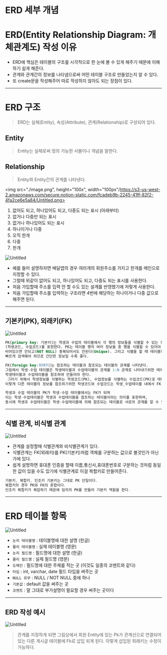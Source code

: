 # ERD 세부 개념

# ERD(Entity Relationship Diagram: 개체관계도) 작성 이유

- ERD에 핵심은 테이블의 구조를 시각적으로 한 눈에 볼 수 있게 해주기 때문에 이해하기 쉽게 해준다.
- 관계와 관계간의 정보를 나타냄으로써 어떤 테이블 구조로 만들었는지 알 수 있다.
- 또 create문을 작성해주어 따로 작성하지 않아도 되는 장점이 있다.

---

# ERD 구조

> ERD는 실체(Entity), 속성(Attribute), 관계(Relationship)로 구성되어 있다.
> 

## Entity

> Entity는 실체로써 정의 가능한 사물이나 개념을 말한다.
> 

## Relationship

> Entity와 Entity간의 관계를 나타낸다.
> 

<img src="./image.png", height="100x", width="100px"/https://s3-us-west-2.amazonaws.com/secure.notion-static.com/fcadeb9b-2245-41ff-82f2-4fa2ce6e5a84/Untitled.png>

1. 없어도 되고, 하나있어도 되고, 다중도 되는 표시 (아래부터)
2. 없거나 다중만 되는 표시
3. 없거나 하나있어도 되는 표시
4. 하나이거나 다중
5. 오직 한개
6. 다중
7. 한개

![Untitled](https://s3-us-west-2.amazonaws.com/secure.notion-static.com/06d9f6eb-eed6-4c5d-b6fe-4b5b01cedd87/Untitled.png)

- 예를 들어 설명하자면 배달앱의 경우 여러개의 회원주소를 가지고 한개를 메인으로 지정할 수 있다.
- 그럴때 위같이 없어도 되고, 하나있어도 되고, 다중도 되는 표시를 사용한다.
- 처음 가입할때 주소를 입력 안 할 수도 있는 설계를 반영했기에 저렇게 사용한다.
- 처음 가입할때 주소를 입력하는 구조라면 4번에 해당하는 하나이거나 다중 값으로 해주면 된다.

---

## ****기본키(PK), 외래키(FK)****

![Untitled](https://s3-us-west-2.amazonaws.com/secure.notion-static.com/8b7e764f-a5d4-4cc0-847e-6fa8b4416a14/Untitled.png)

```sql
PK(primary key: 기본키)는 학생과 수업의 테이블에서 각 행의 정보들을 식별할 수 있는 정보
(학생코드, 수업코드)를 표현한다. PK는 테이블 행의 여러 정보들 중 행을 식별할 수 있어야 하기 때문에 
비어있으면 안되고(NOT NULL) 중복되어서도 안된다(Unique). 그리고 식별을 할 때 테이블의 정보를 최대한 
빠르게 검색해야 하므로 간단한 정보일 수록 좋다.
```

```sql
FK(foreign key:외래키)는 참조하는 테이블과 참조되는 테이블의 관계를 나타낸다.
그림에서 학생-수업 테이블은 학생테이블과 수업테이블의 관계를 1:N 관계로 나타내기위한 테이블이므로 
학생테이블과 수업테이블을 참조하여 만들어야 한다. 
 그러기 위해서 학생정보를 식별하는 학생코드(PK), 수업정보를 식별하는 수업코드(PK)로 테이블이 구성되며
이렇게 다른 테이블의 정보를 참조하기위한 학생코드와 수업코드는 학생_수업테이블 내에서 FK(외래키)가 된다.
```

```sql
학생과 수업 테이블의 PK가 학생-수업 테이블에서는 FK가 되며
이는 학생-수업테이블은 학생과 수업테이블을 참조하는 테이블이라는 의미를 표현하며,
동시에 학생과 수업테이블은 학생-수업테이블에 의해 참조되는 테이블로 서로의 관계를 알 수 있게 된다.
```

---

## 식별 관계, 비식별 관계

![Untitled](https://s3-us-west-2.amazonaws.com/secure.notion-static.com/93b84391-bb90-489f-95cf-cd7db2c5610f/Untitled.png)

- 관계를 설정할때 식별관계와 비식별관계가 있다.
- 식별관계는 FK(외래키)를 PK(기본키)처럼 객체를 구분하는 값으로 볼것인가 아닌가에 있다.
- 쉽게 설명하면 휴대폰 인증을 할때 이름,통신사,휴대폰번호로 구분하는 것처럼 동일한 값이 있을 수도 있기에 식별관계로 이걸 복합키로 만들어준다.

```java
기본키, 복합키, 인조키 기본키는 그대로 PK 단일이다.
복합키의 경우 PK와 FK의 혼합이다.
인조키 복합키가 복잡하기 때문에 임의의 PK를 만들어 기본키 역할을 한다.
```

---

# ERD 테이블 항목

![Untitled](https://s3-us-west-2.amazonaws.com/secure.notion-static.com/c6ae128a-f571-488a-8455-30d0a3631f5f/Untitled.png)

- `논리 테이블명` : 테이블명에 대한 설명 (한글)
- `물리 테이블명` : 실제 테이블명 (영문)
- `논리 필드명` : 필드명에 대한 설명 (한글)
- `물리 필드명` : 실제 필드명 (영문)
- `도메인` : 필드명에 대한 주제를 적는 곳 (이것도 일종의 코멘트와 같다)
- `타입` : int, varchar, date 필드 타입을 써주는 곳
- `NULL 유무` : NULL / NOT NULL 중에 하나
- `기본값` : default 값을 써주는 곳
- `코멘트` : 말 그대로 부가설명이 필요할 경우 써주는 곳이다

---

## ERD 작성 예시

![Untitled](https://s3-us-west-2.amazonaws.com/secure.notion-static.com/531a226a-f8fd-48db-a827-03115c9889f7/Untitled.png)

> 관계를 지정하게 되면 그림상에서 회원 Entity에 있는 Pk가 관계선으로 연결되어있는 다른 게시글 테이블에 Fk로 삽입 되게 된다. 이렇게 삽입된 외래키는 수정이 가능하다.
>
